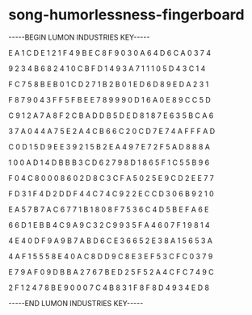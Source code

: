 # song-humorlessness-fingerboard

-----BEGIN LUMON INDUSTRIES KEY-----

E A 1 C D E 1 2 1 F 4 9 B E C 8 F 9 0 3 0 A 6 4 D 6 C A 0 3 7 4

9 2 3 4 B 6 8 2 4 1 0 C B F D 1 4 9 3 A 7 1 1 1 0 5 D 4 3 C 1 4

F C 7 5 8 B E B 0 1 C D 2 7 1 B 2 B 0 1 E D 6 D 8 9 E D A 2 3 1

F 8 7 9 0 4 3 F F 5 F B E E 7 8 9 9 9 0 D 1 6 A 0 E 8 9 C C 5 D

C 9 1 2 A 7 A 8 F 2 C B A D D B 5 D E D 8 1 8 7 E 6 3 5 B C A 6

3 7 A 0 4 4 A 7 5 E 2 A 4 C B 6 6 C 2 0 C D 7 E 7 4 A F F F A D

C 0 D 1 5 D 9 E E 3 9 2 1 5 B 2 E A 4 9 7 E 7 2 F 5 A D 8 8 8 A

1 0 0 A D 1 4 D B B B 3 C D 6 2 7 9 8 D 1 8 6 5 F 1 C 5 5 B 9 6

F 0 4 C 8 0 0 0 8 6 0 2 D 8 C 3 C F A 5 0 2 5 E 9 C D 2 E E 7 7

F D 3 1 F 4 D 2 D D F 4 4 C 7 4 C 9 2 2 E C C D 3 0 6 B 9 2 1 0

E A 5 7 B 7 A C 6 7 7 1 B 1 8 0 8 F 7 5 3 6 C 4 D 5 B E F A 6 E

6 6 D 1 E B B 4 C 9 A 9 C 3 2 C 9 9 3 5 F A 4 6 0 7 F 1 9 8 1 4

4 E 4 0 D F 9 A 9 B 7 A B D 6 C E 3 6 6 5 2 E 3 8 A 1 5 6 5 3 A

4 A F 1 5 5 5 8 E 4 0 A C 8 D D 9 C 8 E 3 E F 5 3 C F C 0 3 7 9

E 7 9 A F 0 9 D B B A 2 7 6 7 B E D 2 5 F 5 2 A 4 C F C 7 4 9 C

2 F 1 2 4 7 8 B E 9 0 0 0 7 C 4 B 8 3 1 F 8 F 8 D 4 9 3 4 E D 8

-----END LUMON INDUSTRIES KEY-----

